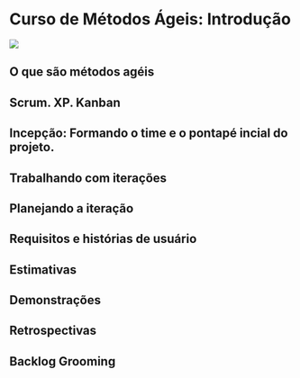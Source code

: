 # Curso de Métodos Ágeis: Introdução
![](https://www.alura.com.br/assets/api/share/curso-introducao-aos-metodos-ageis.svg.png)

## O que são métodos agéis

## Scrum. XP. Kanban

## Incepção: Formando o time e o pontapé incial do projeto.

## Trabalhando com iterações

## Planejando a iteração

## Requisitos e histórias de usuário

## Estimativas

## Demonstrações

## Retrospectivas

## Backlog Grooming

